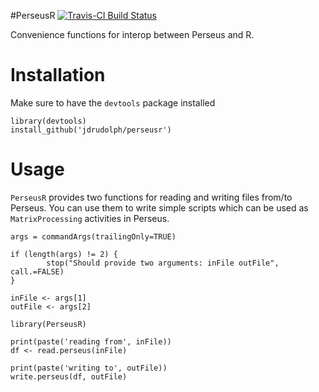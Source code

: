 #PerseusR
[![Travis-CI Build Status](https://travis-ci.org/jdrudolph/PerseusR.svg?branch=master)](https://travis-ci.org/jdrudolph/PerseusR)

Convenience functions for interop between Perseus and R.

# Installation

Make sure to have the `devtools` package installed

```{R}
library(devtools)
install_github('jdrudolph/perseusr')
```

# Usage

`PerseusR` provides two functions for reading and writing files from/to Perseus.
You can use them to write simple scripts which can be used as
`MatrixProcessing` activities in Perseus.

```{R}
args = commandArgs(trailingOnly=TRUE)

if (length(args) != 2) {
        stop("Should provide two arguments: inFile outFile", call.=FALSE)
}

inFile <- args[1]
outFile <- args[2]

library(PerseusR)

print(paste('reading from', inFile))
df <- read.perseus(inFile)

print(paste('writing to', outFile))
write.perseus(df, outFile)
```
